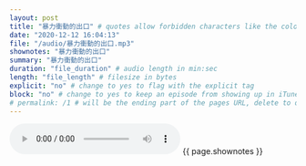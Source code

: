 ```yaml
---
layout: post
title: "暴力衝動的出口" # quotes allow forbidden characters like the colon
date: "2020-12-12 16:04:13"
file: "/audio/暴力衝動的出口.mp3"
shownotes: "暴力衝動的出口"
summary: "暴力衝動的出口"
duration: "file_duration" # audio length in min:sec
length: "file_length" # filesize in bytes
explicit: "no" # change to yes to flag with the explicit tag
block: "no" # change to yes to keep an episode from showing up in iTunes
# permalink: /1 # will be the ending part of the pages URL, delete to default to the title
---
```


<audio controls>
<source src="{{site.url}}{{site.baseurl}}{{ page.file }}" type="audio/x-mp3">
Your browser does not support the audio element.
</audio>
{{ page.shownotes }}
